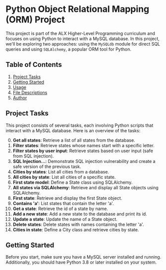 # Python Object Relational Mapping (ORM) Project

This project is part of the ALX Higher-Level Programming curriculum and focuses on using Python to interact with a MySQL database. 
In this project, we'll be exploring two approaches: using the `MySQLdb` module for direct SQL queries and using `SQLAlchemy`, 
a popular ORM tool for Python.

## Table of Contents

1. [Project Tasks](#project-tasks)
2. [Getting Started](#getting-started)
3. [Usage](#usage)
4. [File Descriptions](#file-descriptions)
5. [Author](#author)

## Project Tasks

This project consists of several tasks, each involving Python scripts that interact with a MySQL database. Here is an overview of the tasks:

0. **Get all states**: Retrieve a list of all states from the database.
1. **Filter states**: Retrieve states whose names start with a specific letter.
2. **Filter states by user input**: Retrieve states based on user input (safe from SQL injection).
3. **SQL Injection...**: Demonstrate SQL injection vulnerability and create a safe version of the previous task.
4. **Cities by states**: List all cities from a database.
5. **All cities by state**: List all cities of a specific state.
6. **First state model**: Define a State class using SQLAlchemy.
7. **All states via SQLAlchemy**: Retrieve and display all State objects using SQLAlchemy.
8. **First state**: Retrieve and display the first State object.
9. **Contains 'a'**: List states that contain the letter 'a'.
10. **Get a state**: Retrieve the id of a state by name.
11. **Add a new state**: Add a new state to the database and print its id.
12. **Update a state**: Update the name of a State object.
13. **Delete states**: Delete states with names containing the letter 'a'.
14. **Cities in state**: Define a City class and retrieve cities by state.

## Getting Started

Before you start, make sure you have a MySQL server installed and running. Additionally, you should have Python 3.8 or later 
installed on your system.
